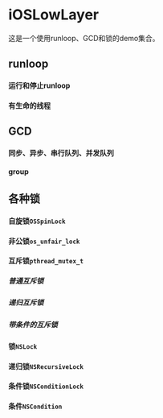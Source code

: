 # iOSLowLayer
这是一个使用runloop、GCD和锁的demo集合。
## runloop
#### 运行和停止runloop
#### 有生命的线程
## GCD
#### 同步、异步、串行队列、并发队列
#### group
## 各种锁
#### 自旋锁`OSSpinLock`
#### 非公锁`os_unfair_lock`
#### 互斥锁`pthread_mutex_t`
##### 普通互斥锁
##### 递归互斥锁
##### 带条件的互斥锁
#### 锁`NSLock`
#### 递归锁`NSRecursiveLock`
#### 条件锁`NSConditionLock`
#### 条件`NSCondition`
